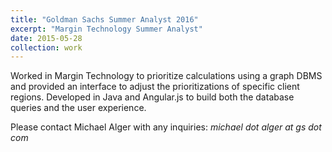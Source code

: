 ```yaml
---
title: "Goldman Sachs Summer Analyst 2016"
excerpt: "Margin Technology Summer Analyst"
date: 2015-05-28
collection: work
---
```


Worked in Margin Technology to prioritize calculations using a graph DBMS and provided an interface to adjust the prioritizations of specific client regions. Developed in Java and Angular.js to build both the database queries and the user experience.

Please contact Michael Alger with any inquiries: *michael dot alger at gs dot com*